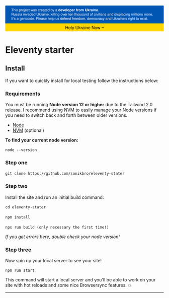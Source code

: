 [![Stand With Ukraine](https://raw.githubusercontent.com/vshymanskyy/StandWithUkraine/main/banner-direct-single.svg)](https://stand-with-ukraine.pp.ua)

# Eleventy starter

## Install

If you want to quickly install for local testing follow the instructions below:

### Requirements

You must be running **Node version 12 or higher** due to the Tailwind 2.0 release. I recommend using NVM to easily manage your Node versions if you need to switch back and forth between older versions.

-   [Node](https://nodejs.org/)
-   [NVM](https://github.com/nvm-sh/nvm) (optional)

**To find your current node version:**

```
node --version
```

### Step one

```
git clone https://github.com/sonikbro/eleventy-stater
```

### Step two

Install the site and run an initial build command:

```
cd eleventy-stater

npm install

npx run build (only necessary the first time!)
```

_If you get errors here, double check your node version!_

### Step three

Now spin up your local server to see your site!

```
npm run start
```

This command will start a local server and you'll be able to work on your site with hot reloads and some nice Browsersync features. 💥

---
